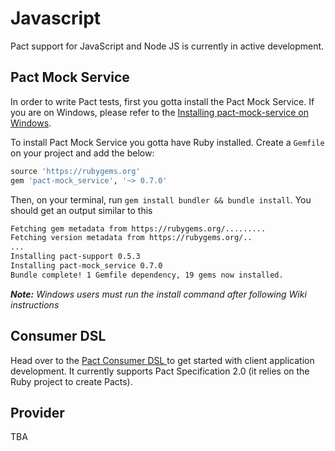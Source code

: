 # Javascript

Pact support for JavaScript and Node JS is currently in active development.

## Pact Mock Service
In order to write Pact tests, first you gotta install the Pact Mock Service. If you are on Windows, please refer to the [Installing pact-mock-service on Windows](https://github.com/bethesque/pact-mock_service/wiki/Installing-the-pact-mock_service-gem-on-Windows).

To install Pact Mock Service you gotta have Ruby installed. Create a `Gemfile` on your project and add the below:

```ruby
source 'https://rubygems.org'
gem 'pact-mock_service', '~> 0.7.0'
```

Then, on your terminal, run `gem install bundler && bundle install`. You should get an output similar to this

```bash
Fetching gem metadata from https://rubygems.org/.........
Fetching version metadata from https://rubygems.org/..
...
Installing pact-support 0.5.3
Installing pact-mock_service 0.7.0
Bundle complete! 1 Gemfile dependency, 19 gems now installed.
```

_**Note:** Windows users must run the install command after following Wiki instructions_

## Consumer DSL

Head over to the [Pact Consumer DSL ](https://github.com/DiUS/pact-consumer-js-dsl)to get started with client application development. It currently supports Pact Specification 2.0 (it relies on the Ruby project to create Pacts).

## Provider

TBA